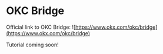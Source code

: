 # OKC Bridge

Official link to OKC Bridge: ![https://www.okx.com/okc/bridge](https://www.okx.com/okc/bridge)

Tutorial coming soon!